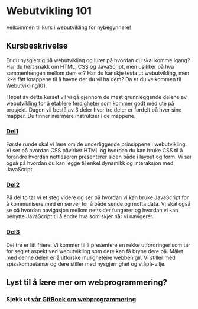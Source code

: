 # Webutvikling 101

Velkommen til kurs i webutvikling for nybegynnere!

## Kursbeskrivelse

Er du nysgjerrig på webutvikling og lurer på hvordan du skal komme igang? Har du
hørt snakk om HTML, CSS og JavaScript, men usikker på hva sammenhengen mellom
dem er? Har du kanskje testa ut webutvikling, men ikke fått knappene til å havne
der du vil ha dem? Da er du velkommen til Webutvikling101.

I løpet av dette kurset vil vi gå gjennom de mest grunnleggende delene av webutvikling for å etablere ferdigheter som kommer godt med ute på prosjekt. Dagen vil bestå av 3 deler hvor tre deler er fordelt på hver sine mapper. Du finner nærmere instrukser i de mappene.

### [Del1](./del1)

Første runde skal vi lære om de underliggende prinsippene i webutvikling. Vi ser
på hvordan CSS påvirker HTML og hvordan du kan bruke CSS til å forandre hvordan
nettleseren presenterer siden både i layout og form. Vi ser også på hvordan du
kan legge til enkel dynamikk og interaksjon med JavaScript.

### [Del2](./del2)

På del to tar vi et steg videre og ser på hvordan vi kan bruke JavaScript for å
kommunisere med en server for å både sende og motta data. Vi skal også se på
hvordan navigasjon mellom nettsider fungerer og hvordan vi kan benytte
JavaScript til å endre hva som skjer når vi navigerer.

### [Del3](./del3)

Del tre er litt friere. Vi kommer til å presentere en rekke
utfordringer som tar for seg et aspekt ved webutvikling som dere kan få bryne
dere på. Målet med denne delen er å utforske mulighetene webben gir. Vi stiller
med spisskompetanse og dere stiller med nysgjerrighet og ståpå-vilje.

## Lyst til å lære mer om webprogrammering?

### Sjekk ut [vår GitBook om webprogrammering](https://bekk.gitbook.io/web-intro/)
